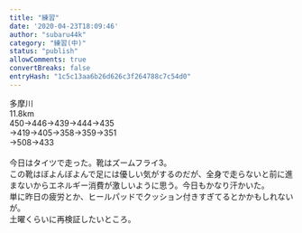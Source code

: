 ```yaml
---
title: "練習"
date: '2020-04-23T18:09:46'
author: "subaru44k"
category: "練習(中)"
status: "publish"
allowComments: true
convertBreaks: false
entryHash: "1c5c13aa6b26d626c3f264788c7c54d0"
---
```

多摩川<br>
11.8km<br>
450→446→439→444→435<br>
→419→405→358→359→351<br>
→508→433<br>
<br>
今日はタイツで走った。靴はズームフライ3。<br>
この靴はぼよんぼよんで足には優しい気がするのだが、全身で走らないと前に進まないからエネルギー消費が激しいように思う。今日もかなり汗かいた。<br>
単に昨日の疲労とか、ヒールパッドでクッション付きすぎてるとかかもしれないが。<br>
土曜くらいに再検証したいところ。
